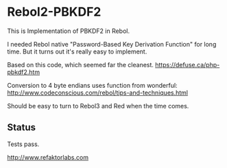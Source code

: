 Rebol2-PBKDF2
=============

This is Implementation of PBKDF2 in Rebol.

I needed Rebol native "Password-Based Key Derivation Function" for long time. But it turns out it's really easy to implement.

Based on this code, which seemed far the cleanest. https://defuse.ca/php-pbkdf2.htm

Conversion to 4 byte endians uses function from wonderful: http://www.codeconscious.com/rebol/tips-and-techniques.html

Should be easy to turn to Rebol3 and Red when the time comes.

Status
------

Tests pass.


http://www.refaktorlabs.com
